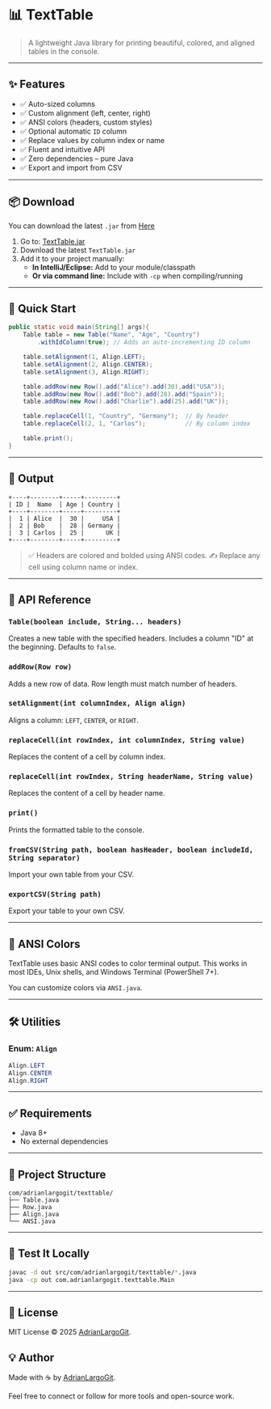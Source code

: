 # 📊 TextTable

> A lightweight Java library for printing beautiful, colored, and aligned tables in the console.

---

## ✨ Features

* ✅ Auto-sized columns
* ✅ Custom alignment (left, center, right)
* ✅ ANSI colors (headers, custom styles)
* ✅ Optional automatic `ID` column
* ✅ Replace values by column index or name
* ✅ Fluent and intuitive API
* ✅ Zero dependencies – pure Java
* ✅ Export and import from CSV

---

## 📦 Download

You can download the latest `.jar` from [Here](TextTable.jar)

1. Go to: [TextTable.jar](TextTable.jar)
2. Download the latest `TextTable.jar`
3. Add it to your project manually:
   - **In IntelliJ/Eclipse:** Add to your module/classpath
   - **Or via command line:** Include with `-cp` when compiling/running

---

## 🚀 Quick Start

```java
public static void main(String[] args){
    Table table = new Table("Name", "Age", "Country")
        .withIdColumn(true); // Adds an auto-incrementing ID column

    table.setAlignment(1, Align.LEFT);
    table.setAlignment(2, Align.CENTER);
    table.setAlignment(3, Align.RIGHT);

    table.addRow(new Row().add("Alice").add(30).add("USA"));
    table.addRow(new Row().add("Bob").add(28).add("Spain"));
    table.addRow(new Row().add("Charlie").add(25).add("UK"));

    table.replaceCell(1, "Country", "Germany");  // By header
    table.replaceCell(2, 1, "Carlos");           // By column index

    table.print();
}
```

---

## 📄 Output

```
+----+--------+-----+---------+
| ID |  Name  | Age | Country |
+----+--------+-----+---------+
|  1 | Alice  |  30 |     USA |
|  2 | Bob    |  28 | Germany |
|  3 | Carlos |  25 |      UK |
+----+--------+-----+---------+
```

> ✅ Headers are colored and bolded using ANSI codes.
> ✍ Replace any cell using column name or index.

---

## 🧠 API Reference

### `Table(boolean include, String... headers)`

Creates a new table with the specified headers. Includes a column "ID" at the beginning. Defaults to `false`.

### `addRow(Row row)`

Adds a new row of data. Row length must match number of headers.

### `setAlignment(int columnIndex, Align align)`

Aligns a column: `LEFT`, `CENTER`, or `RIGHT`.

### `replaceCell(int rowIndex, int columnIndex, String value)`

Replaces the content of a cell by column index.

### `replaceCell(int rowIndex, String headerName, String value)`

Replaces the content of a cell by header name.

### `print()`

Prints the formatted table to the console.

### `fromCSV(String path, boolean hasHeader, boolean includeId, String separator)`

Import your own table from your CSV.

### `exportCSV(String path)`

Export your table to your own CSV.

---

## 🎨 ANSI Colors

TextTable uses basic ANSI codes to color terminal output.
This works in most IDEs, Unix shells, and Windows Terminal (PowerShell 7+).

You can customize colors via `ANSI.java`.

---

## 🛠 Utilities

### Enum: `Align`

```java
Align.LEFT
Align.CENTER
Align.RIGHT
```

---

## ✅ Requirements

* Java 8+
* No external dependencies

---

## 📂 Project Structure

```
com/adrianlargogit/texttable/
├── Table.java
├── Row.java
├── Align.java
└── ANSI.java
```

---

## 🧪 Test It Locally

```bash
javac -d out src/com/adrianlargogit/texttable/*.java
java -cp out com.adrianlargogit.texttable.Main
```

---

## 📄 License

MIT License © 2025 [AdrianLargoGit](https://github.com/AdrianLargoGit).

## 💡 Author

Made with ☕ by [AdrianLargoGit](https://github.com/AdrianLargoGit).

Feel free to connect or follow for more tools and open-source work.
